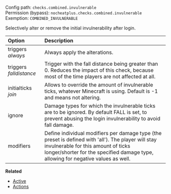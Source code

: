 Config path: `checks.combined.invulnerable`  
Permission (bypass): `nocheatplus.checks.combined.invulnerable`  
Exemption: `COMBINED_INVULNERABLE`  

Selectively alter or remove the initial invulnerability after login.

| Option                  | Description |
| :---------------------- | :---------- |
| triggers _always_       | Always apply the alterations. |
| triggers _falldistance_ | Trigger with the fall distance being greater than 0. Reduces the impact of this check, because most of the time players are not affected at all. |
| initialticks _join_   | Allows to override the amount of invulnerable ticks, whatever Minecraft is using. Default is -1 and means not altering. |
| ignore                  | Damage types for which the invulnerable ticks are to be ignored. By default FALL is set, to prevent abusing the login invulnerability to avoid fall damage. |
| modifiers | Define individual modifiers per damage type (the preset is defined with 'all'). The player will stay invulnerable for this amount of ticks longer/shorter for the specified damage type, allowing for negative values as well. |

**Related**
* [Active](General#Active)
* [Actions](General#Actions)